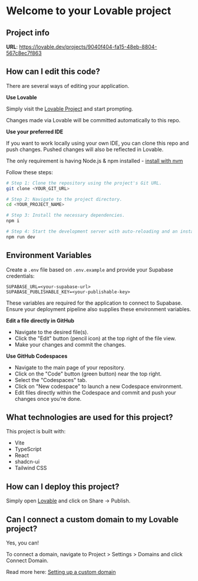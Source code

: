 # Welcome to your Lovable project

## Project info

**URL**: https://lovable.dev/projects/9040f404-fa15-48eb-8804-567c8ec7f863

## How can I edit this code?

There are several ways of editing your application.

**Use Lovable**

Simply visit the [Lovable Project](https://lovable.dev/projects/9040f404-fa15-48eb-8804-567c8ec7f863) and start prompting.

Changes made via Lovable will be committed automatically to this repo.

**Use your preferred IDE**

If you want to work locally using your own IDE, you can clone this repo and push changes. Pushed changes will also be reflected in Lovable.

The only requirement is having Node.js & npm installed - [install with nvm](https://github.com/nvm-sh/nvm#installing-and-updating)

Follow these steps:

```sh
# Step 1: Clone the repository using the project's Git URL.
git clone <YOUR_GIT_URL>

# Step 2: Navigate to the project directory.
cd <YOUR_PROJECT_NAME>

# Step 3: Install the necessary dependencies.
npm i

# Step 4: Start the development server with auto-reloading and an instant preview.
npm run dev
```

## Environment Variables

Create a `.env` file based on `.env.example` and provide your Supabase credentials:

```
SUPABASE_URL=<your-supabase-url>
SUPABASE_PUBLISHABLE_KEY=<your-publishable-key>
```

These variables are required for the application to connect to Supabase. Ensure your deployment pipeline also supplies these environment variables.

**Edit a file directly in GitHub**

- Navigate to the desired file(s).
- Click the "Edit" button (pencil icon) at the top right of the file view.
- Make your changes and commit the changes.

**Use GitHub Codespaces**

- Navigate to the main page of your repository.
- Click on the "Code" button (green button) near the top right.
- Select the "Codespaces" tab.
- Click on "New codespace" to launch a new Codespace environment.
- Edit files directly within the Codespace and commit and push your changes once you're done.

## What technologies are used for this project?

This project is built with:

- Vite
- TypeScript
- React
- shadcn-ui
- Tailwind CSS

## How can I deploy this project?

Simply open [Lovable](https://lovable.dev/projects/9040f404-fa15-48eb-8804-567c8ec7f863) and click on Share -> Publish.

## Can I connect a custom domain to my Lovable project?

Yes, you can!

To connect a domain, navigate to Project > Settings > Domains and click Connect Domain.

Read more here: [Setting up a custom domain](https://docs.lovable.dev/tips-tricks/custom-domain#step-by-step-guide)

